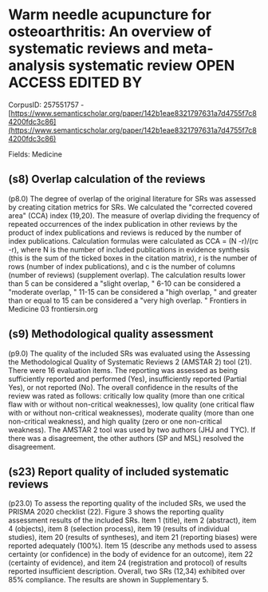 # Warm needle acupuncture for osteoarthritis: An overview of systematic reviews and meta-analysis systematic review OPEN ACCESS EDITED BY

CorpusID: 257551757 - [https://www.semanticscholar.org/paper/142b1eae8321797631a7d4755f7c84200fdc3c86](https://www.semanticscholar.org/paper/142b1eae8321797631a7d4755f7c84200fdc3c86)

Fields: Medicine

## (s8) Overlap calculation of the reviews
(p8.0) The degree of overlap of the original literature for SRs was assessed by creating citation metrics for SRs. We calculated the "corrected covered area" (CCA) index (19,20). The measure of overlap dividing the frequency of repeated occurrences of the index publication in other reviews by the product of index publications and reviews is reduced by the number of index publications. Calculation formulas were calculated as CCA = (N -r)/(rc -r), where N is the number of included publications in evidence synthesis (this is the sum of the ticked boxes in the citation matrix), r is the number of rows (number of index publications), and c is the number of columns (number of reviews) (supplement overlap). The calculation results lower than 5 can be considered a "slight overlap, " 6-10 can be considered a "moderate overlap, " 11-15 can be considered a "high overlap, " and greater than or equal to 15 can be considered a "very high overlap. " Frontiers in Medicine 03 frontiersin.org
## (s9) Methodological quality assessment
(p9.0) The quality of the included SRs was evaluated using the Assessing the Methodological Quality of Systematic Reviews 2 (AMSTAR 2) tool (21). There were 16 evaluation items. The reporting was assessed as being sufficiently reported and performed (Yes), insufficiently reported (Partial Yes), or not reported (No). The overall confidence in the results of the review was rated as follows: critically low quality (more than one critical flaw with or without non-critical weaknesses), low quality (one critical flaw with or without non-critical weaknesses), moderate quality (more than one non-critical weakness), and high quality (zero or one non-critical weakness). The AMSTAR 2 tool was used by two authors (JHJ and TYC). If there was a disagreement, the other authors (SP and MSL) resolved the disagreement.
## (s23) Report quality of included systematic reviews
(p23.0) To assess the reporting quality of the included SRs, we used the PRISMA 2020 checklist (22). Figure 3 shows the reporting quality assessment results of the included SRs. Item 1 (title), item 2 (abstract), item 4 (objects), item 8 (selection process), item 19 (results of individual studies), item 20 (results of syntheses), and item 21 (reporting biases) were reported adequately (100%). Item 15 (describe any methods used to assess certainty (or confidence) in the body of evidence for an outcome), item 22 (certainty of evidence), and item 24 (registration and protocol) of results reported insufficient description. Overall, two SRs (12,34) exhibited over 85% compliance. The results are shown in Supplementary 5. 
